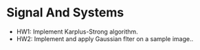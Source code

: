 # Signal And Systems
* HW1: Implement Karplus-Strong algorithm.
* HW2: Implement and apply Gaussian flter on a sample image..
